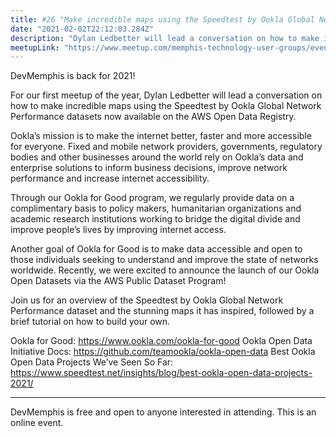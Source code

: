 ```yaml
---
title: #26 "Make incredible maps using the Speedtest by Ookla Global Network Performance datasets"
date: "2021-02-02T22:12:03.284Z"
description: "Dylan Ledbetter will lead a conversation on how to make incredible maps using the Speedtest by Ookla Global Network Performance datasets now available on the AWS Open Data Registry"
meetupLink: "https://www.meetup.com/memphis-technology-user-groups/events/wvmklryccdbdb/"
---
```


DevMemphis is back for 2021!

For our first meetup of the year, Dylan Ledbetter will lead a conversation on how to make incredible maps using the Speedtest by Ookla Global Network Performance datasets now available on the AWS Open Data Registry.

Ookla’s mission is to make the internet better, faster and more accessible for everyone.
Fixed and mobile network providers, governments, regulatory bodies and other businesses around the world rely on Ookla’s data and enterprise solutions to inform business decisions, improve network performance and increase internet accessibility.

Through our Ookla for Good program, we regularly provide data on a complimentary basis to policy makers, humanitarian organizations and academic research institutions working to bridge the digital divide and improve people’s lives by improving internet access.

Another goal of Ookla for Good is to make data accessible and open to those individuals seeking to understand and improve the state of networks worldwide. Recently, we were excited to announce the launch of our Ookla Open Datasets via the AWS Public Dataset Program!

Join us for an overview of the Speedtest by Ookla Global Network Performance dataset and the stunning maps it has inspired, followed by a brief tutorial on how to build your own.

Ookla for Good: https://www.ookla.com/ookla-for-good
Ookla Open Data Initiative Docs: https://github.com/teamookla/ookla-open-data
Best Ookla Open Data Projects We’ve Seen So Far: https://www.speedtest.net/insights/blog/best-ookla-open-data-projects-2021/

***
DevMemphis is free and open to anyone interested in attending. This is an online event.